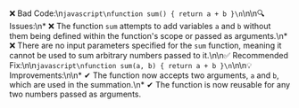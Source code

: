❌ Bad Code:\n```javascript\nfunction sum() { return a + b }\n```\n\n🔍 Issues:\n* ❌ The function `sum`
attempts to add variables `a` and `b` without them being defined within the function's scope or passed as arguments.\n*
❌ There are no input parameters specified for the `sum` function, meaning it cannot be used to sum arbitrary numbers
passed to it.\n\n✅ Recommended Fix:\n\n```javascript\nfunction sum(a, b) { return a + b }\n```\n\n💡 Improvements:\n\n*
✔ The function now accepts two arguments, `a` and `b`, which are used in the summation.\n* ✔ The function is now
reusable for any two numbers passed as arguments.